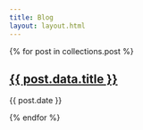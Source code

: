 ```yaml
---
title: Blog
layout: layout.html
---
```

{% for post in collections.post %}
<div class="post-card">
    <h2><a href="{{ post.url }}">{{ post.data.title }}</a></h2>
    <p class="date">{{ post.date }}</p>
</div>
{% endfor %}